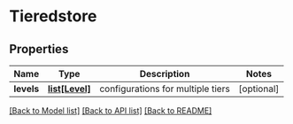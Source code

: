 # Tieredstore

## Properties
Name | Type | Description | Notes
------------ | ------------- | ------------- | -------------
**levels** | [**list[Level]**](Level.md) | configurations for multiple tiers | [optional] 

[[Back to Model list]](../README.md#documentation-for-models) [[Back to API list]](../README.md#documentation-for-api-endpoints) [[Back to README]](../README.md)


